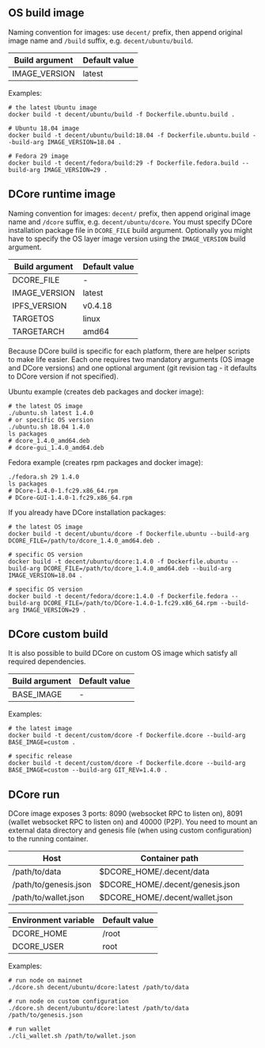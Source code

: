 ## OS build image

Naming convention for images: use `decent/` prefix, then append original image name and `/build` suffix, e.g. `decent/ubuntu/build`.

| Build argument | Default value |
| --------------- | ------------- |
| IMAGE_VERSION | latest |

Examples:

    # the latest Ubuntu image
    docker build -t decent/ubuntu/build -f Dockerfile.ubuntu.build .

    # Ubuntu 18.04 image
    docker build -t decent/ubuntu/build:18.04 -f Dockerfile.ubuntu.build --build-arg IMAGE_VERSION=18.04 .

    # Fedora 29 image
    docker build -t decent/fedora/build:29 -f Dockerfile.fedora.build --build-arg IMAGE_VERSION=29 .

## DCore runtime image

Naming convention for images: `decent/` prefix, then append original image name and `/dcore` suffix, e.g. `decent/ubuntu/dcore`. You must specify DCore installation package file in `DCORE_FILE` build argument. Optionally you might have to specify the OS layer image version using the `IMAGE_VERSION` build argument.

| Build argument | Default value |
| --------------- | ------------- |
| DCORE_FILE | - |
| IMAGE_VERSION | latest |
| IPFS_VERSION | v0.4.18 |
| TARGETOS | linux |
| TARGETARCH | amd64 |

Because DCore build is specific for each platform, there are helper scripts to make life easier. Each one requires
two mandatory arguments (OS image and DCore versions) and one optional argument (git revision tag - it defaults to DCore version if not specified).

Ubuntu example (creates deb packages and docker image):

    # the latest OS image
    ./ubuntu.sh latest 1.4.0
    # or specific OS version
    ./ubuntu.sh 18.04 1.4.0
    ls packages
    # dcore_1.4.0_amd64.deb
    # dcore-gui_1.4.0_amd64.deb

Fedora example (creates rpm packages and docker image):

    ./fedora.sh 29 1.4.0
    ls packages
    # DCore-1.4.0-1.fc29.x86_64.rpm
    # DCore-GUI-1.4.0-1.fc29.x86_64.rpm

If you already have DCore installation packages:

    # the latest OS image
    docker build -t decent/ubuntu/dcore -f Dockerfile.ubuntu --build-arg DCORE_FILE=/path/to/dcore_1.4.0_amd64.deb .

    # specific OS version
    docker build -t decent/ubuntu/dcore:1.4.0 -f Dockerfile.ubuntu --build-arg DCORE_FILE=/path/to/dcore_1.4.0_amd64.deb --build-arg IMAGE_VERSION=18.04 .

    # specific OS version
    docker build -t decent/fedora/dcore:1.4.0 -f Dockerfile.fedora --build-arg DCORE_FILE=/path/to/DCore-1.4.0-1.fc29.x86_64.rpm --build-arg IMAGE_VERSION=29 .

## DCore custom build

It is also possible to build DCore on custom OS image which satisfy all required dependencies.

| Build argument | Default value |
| --------------- | ------------- |
| BASE_IMAGE | - |

Examples:

    # the latest image
    docker build -t decent/custom/dcore -f Dockerfile.dcore --build-arg BASE_IMAGE=custom .

    # specific release
    docker build -t decent/custom/dcore -f Dockerfile.dcore --build-arg BASE_IMAGE=custom --build-arg GIT_REV=1.4.0 .

## DCore run

DCore image exposes 3 ports: 8090 (websocket RPC to listen on), 8091 (wallet websocket RPC to listen on) and 40000 (P2P).
You need to mount an external data directory and genesis file (when using custom configuration) to the running container.

| Host | Container path |
| ---- | -------------- |
| /path/to/data | $DCORE_HOME/.decent/data |
| /path/to/genesis.json | $DCORE_HOME/.decent/genesis.json |
| /path/to/wallet.json | $DCORE_HOME/.decent/wallet.json |

| Environment variable | Default value |
| -------------------- | ------------- |
| DCORE_HOME | /root |
| DCORE_USER | root |

Examples:

    # run node on mainnet
    ./dcore.sh decent/ubuntu/dcore:latest /path/to/data

    # run node on custom configuration
    ./dcore.sh decent/ubuntu/dcore:latest /path/to/data /path/to/genesis.json

    # run wallet
    ./cli_wallet.sh /path/to/wallet.json
